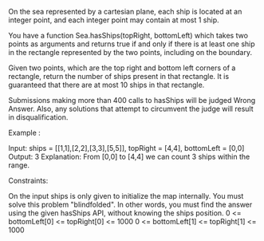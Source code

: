 On the sea represented by a cartesian plane, each ship is located at an integer point, and each integer point may contain at most 1 ship.

You have a function Sea.hasShips(topRight, bottomLeft) which takes two points as arguments and returns true if and only if there is at least one ship in the rectangle represented by the two points, including on the boundary.

Given two points, which are the top right and bottom left corners of a rectangle, return the number of ships present in that rectangle.  It is guaranteed that there are at most 10 ships in that rectangle.

Submissions making more than 400 calls to hasShips will be judged Wrong Answer.  Also, any solutions that attempt to circumvent the judge will result in disqualification.

 

Example :



Input: 
ships = [[1,1],[2,2],[3,3],[5,5]], topRight = [4,4], bottomLeft = [0,0]
Output: 3
Explanation: From [0,0] to [4,4] we can count 3 ships within the range.
 

Constraints:

On the input ships is only given to initialize the map internally. You must solve this problem "blindfolded". In other words, you must find the answer using the given hasShips API, without knowing the ships position.
0 <= bottomLeft[0] <= topRight[0] <= 1000
0 <= bottomLeft[1] <= topRight[1] <= 1000
